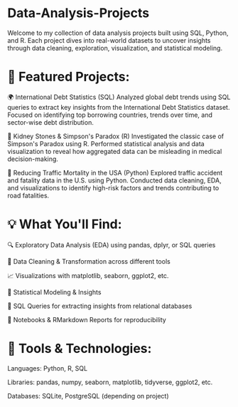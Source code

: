 # Data-Analysis-Projects
Welcome to my collection of data analysis projects built using SQL, Python, and R. Each project dives into real-world datasets to uncover insights through data cleaning, exploration, visualization, and statistical modeling.


# 📌 Featured Projects:

🌍 International Debt Statistics (SQL)
Analyzed global debt trends using SQL queries to extract key insights from the International Debt Statistics dataset. Focused on identifying top borrowing countries, trends over time, and sector-wise debt distribution.

🧪 Kidney Stones & Simpson's Paradox (R)
Investigated the classic case of Simpson's Paradox using R. Performed statistical analysis and data visualization to reveal how aggregated data can be misleading in medical decision-making.

🚗 Reducing Traffic Mortality in the USA (Python)
Explored traffic accident and fatality data in the U.S. using Python. Conducted data cleaning, EDA, and visualizations to identify high-risk factors and trends contributing to road fatalities.


# 💡 What You'll Find:

🔍 Exploratory Data Analysis (EDA) using pandas, dplyr, or SQL queries

🧹 Data Cleaning & Transformation across different tools

📈 Visualizations with matplotlib, seaborn, ggplot2, etc.

🧠 Statistical Modeling & Insights

🧾 SQL Queries for extracting insights from relational databases

📄 Notebooks & RMarkdown Reports for reproducibility

# 🧰 Tools & Technologies:

Languages: Python, R, SQL

Libraries: pandas, numpy, seaborn, matplotlib, tidyverse, ggplot2, etc.

Databases: SQLite, PostgreSQL (depending on project)
